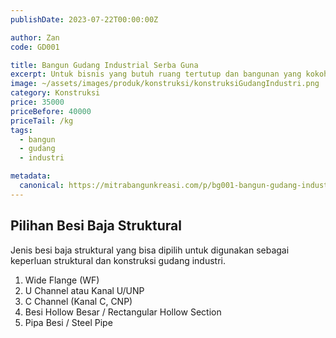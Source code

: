 ```yaml
---
publishDate: 2023-07-22T00:00:00Z

author: Zan
code: GD001

title: Bangun Gudang Industrial Serba Guna
excerpt: Untuk bisnis yang butuh ruang tertutup dan bangunan yang kokoh
image: ~/assets/images/produk/konstruksi/konstruksiGudangIndustri.png
category: Konstruksi
price: 35000
priceBefore: 40000
priceTail: /kg
tags:
  - bangun
  - gudang
  - industri

metadata:
  canonical: https://mitrabangunkreasi.com/p/bg001-bangun-gudang-industrial
---
```


## Pilihan Besi Baja Struktural

Jenis besi baja struktural yang bisa dipilih untuk digunakan sebagai keperluan struktural dan konstruksi gudang industri.

1. Wide Flange (WF)
2. U Channel atau Kanal U/UNP
3. C Channel (Kanal C, CNP)
4. Besi Hollow Besar / Rectangular Hollow Section
5. Pipa Besi / Steel Pipe